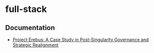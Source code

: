 # full-stack

## Documentation

- [Project Erebus: A Case Study in Post-Singularity Governance and Strategic Realignment](docs/project-erebus-case-study.md)
